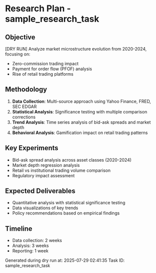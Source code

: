 # Research Plan - sample_research_task

## Objective
[DRY RUN] Analyze market microstructure evolution from 2020-2024, focusing on:
- Zero-commission trading impact
- Payment for order flow (PFOF) analysis  
- Rise of retail trading platforms

## Methodology
1. **Data Collection**: Multi-source approach using Yahoo Finance, FRED, SEC EDGAR
2. **Statistical Analysis**: Significance testing with multiple comparison corrections
3. **Trend Analysis**: Time series analysis of bid-ask spreads and market depth
4. **Behavioral Analysis**: Gamification impact on retail trading patterns

## Key Experiments
- Bid-ask spread analysis across asset classes (2020-2024)
- Market depth regression analysis
- Retail vs institutional trading volume comparison
- Regulatory impact assessment

## Expected Deliverables
- Quantitative analysis with statistical significance testing
- Data visualizations of key trends
- Policy recommendations based on empirical findings

## Timeline
- Data collection: 2 weeks
- Analysis: 3 weeks  
- Reporting: 1 week

Generated during dry run at: 2025-07-29 02:41:35
Task ID: sample_research_task
